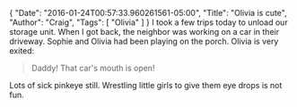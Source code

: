 {
  "Date": "2016-01-24T00:57:33.960261561-05:00",
  "Title": "Olivia is cute",
  "Author": "Craig",
  "Tags": [
    "Olivia"
  ]
}
I took a few trips today to unload our storage unit. When I got back,
the neighbor was working on a car in their driveway. Sophie and Olivia
had been playing on the porch. Olivia is very exited:

> Daddy! That car's mouth is open!

Lots of sick pinkeye still. Wrestling little girls to give them eye
drops is not fun.
